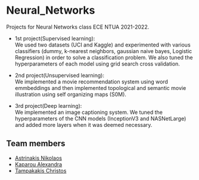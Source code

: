 # Neural_Networks

Projects for Neural Networks class ECE NTUA 2021-2022. 

* 1st project(Supervised learning):\
We used two datasets (UCI and Kaggle) and experimented with various classifiers (dummy, k-nearest neighbors, gaussian naive bayes, Logistic Regression) in order to solve a classification problem. We also tuned the hyperparameters of each model using grid search cross validation.

* 2nd project(Unsupervised learning):\
We implemented a movie recommendation system using word emmbeddings and then implemented topological and semantic movie illustration using self organizing maps (S0M).

* 3rd project(Deep learning):\
We implemented an image captioning system. We tuned the hyperparameters of the CNN models (InceptionV3 and NASNetLarge) and added more layers when it was deemed necessary.

## Team members

* [Astrinakis Nikolaos](https://github.com/nickastrin)
* [Kaparou Alexandra](https://github.com/alexandrakapa)
* [Tampakakis Christos](https://github.com/tampakc)

